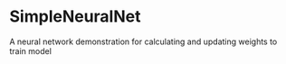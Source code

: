 # SimpleNeuralNet
A neural network demonstration for calculating and updating weights to train model
